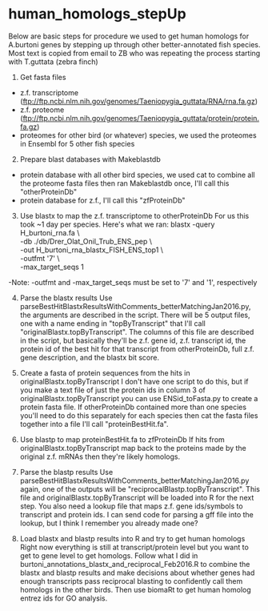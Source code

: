 # human_homologs_stepUp
Below are basic steps for procedure we used to get human homologs for A.burtoni genes by stepping up through other better-annotated fish species.
Most text is copied from email to ZB who was repeating the process starting with T.guttata (zebra finch)

1) Get fasta files
- z.f. transcriptome (ftp://ftp.ncbi.nlm.nih.gov/genomes/Taeniopygia_guttata/RNA/rna.fa.gz)
- z.f. proteome (ftp://ftp.ncbi.nlm.nih.gov/genomes/Taeniopygia_guttata/protein/protein.fa.gz)
- proteomes for other bird (or whatever) species, we used the proteomes in Ensembl for 5 other fish species

2) Prepare blast databases with Makeblastdb
- protein database with all other bird species, we used cat to combine all the proteome fasta files then ran Makeblastdb once, I'll call this "otherProteinDb"
- protein database for z.f., I'll call this "zfProteinDb"

3) Use blastx to map the z.f. transcriptome to otherProteinDb
For us this took ~1 day per species. Here's what we ran:
blastx  -query H_burtoni_rna.fa \\\
	-db ./db/Drer_Olat_Onil_Trub_ENS_pep \\\
	-out H_burtoni_rna_blastx_FISH_ENS_top1 \\\
	-outfmt '7' \\\
	-max_target_seqs 1

-Note: -outfmt and -max_target_seqs must be set to '7' and '1', respectively

4)  Parse the blastx results
Use parseBestHitBlastxResultsWithComments_betterMatchingJan2016.py, the arguments are described in the script. There will be 5 output files, one with a name ending in "topByTranscript" that I'll call "originalBlastx.topByTranscript". The columns of this file are described in the script, but basically they'll be z.f. gene id, z.f. transcript id, the protein id of the best hit for that transcript from otherProteinDb, full z.f. gene description, and the blastx bit score. 

5) Create a fasta of protein sequences from the hits in originalBlastx.topByTranscript
I don't have one script to do this, but if you make a text file of just the protein ids in column 3 of originalBlastx.topByTranscript you can use ENSid_toFasta.py to create a protein fasta file. If otherProteinDb contained more than one species you'll need to do this separately for each species then cat the fasta files together into a file I'll call "proteinBestHit.fa".

6) Use blastp to map proteinBestHit.fa to zfProteinDb
If hits from originalBlastx.topByTranscript map back to the proteins made by the original z.f. mRNAs then they're likely homologs. 

7) Parse the blastp results
Use parseBestHitBlastxResultsWithComments_betterMatchingJan2016.py again, one of the outputs will be "reciprocalBlastp.topByTranscript". This file and originalBlastx.topByTranscript will be loaded into R for the next step. You also need a lookup file that maps z.f. gene ids/symbols to transcript and protein ids. I can send code for parsing a gff file into the lookup, but I think I remember you already made one?

8) Load blastx and blastp results into R and try to get human homologs 
Right now everything is still at transcript/protein level but you want to get to gene level to get homologs. Follow what I did in burtoni_annotations_blastx_and_reciprocal_Feb2016.R to combine the blastx and blastp results and make decisions about whether genes had enough transcripts pass reciprocal blasting to confidently call them homologs in the other birds. Then use biomaRt to get human homolog entrez ids for GO analysis.
